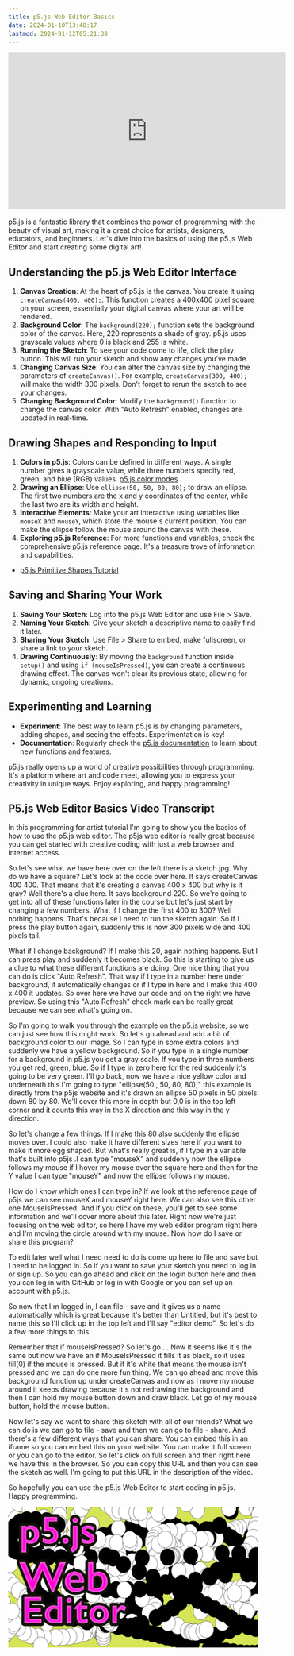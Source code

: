 ```yaml
---
title: p5.js Web Editor Basics
date: 2024-01-10T13:48:17
lastmod: 2024-01-12T05:21:38
---
```


<div class="ifream-16-9-container">
<iframe class="youTubeIframe" width="560" height="315" src="https://www.youtube.com/embed/SYg862WYaic?si=XxzLlRN9jxMWpfa-?rel=0" title="YouTube video player" frameborder="0" allow="accelerometer; autoplay; clipboard-write; encrypted-media; gyroscope; picture-in-picture; web-share" allowfullscreen></iframe>
</div>

p5.js is a fantastic library that combines the power of programming with the beauty of visual art, making it a great choice for artists, designers, educators, and beginners. Let's dive into the basics of using the p5.js Web Editor and start creating some digital art!

## Understanding the p5.js Web Editor Interface

1. **Canvas Creation**: At the heart of p5.js is the canvas. You create it using `createCanvas(400, 400);`. This function creates a 400x400 pixel square on your screen, essentially your digital canvas where your art will be rendered.
2. **Background Color**: The `background(220);` function sets the background color of the canvas. Here, 220 represents a shade of gray. p5.js uses grayscale values where 0 is black and 255 is white.
3. **Running the Sketch**: To see your code come to life, click the play button. This will run your sketch and show any changes you've made.
4. **Changing Canvas Size**: You can alter the canvas size by changing the parameters of `createCanvas()`. For example, `createCanvas(300, 400);` will make the width 300 pixels. Don't forget to rerun the sketch to see your changes.
5. **Changing Background Color**: Modify the `background()` function to change the canvas color. With "Auto Refresh" enabled, changes are updated in real-time.

## Drawing Shapes and Responding to Input

1. **Colors in p5.js**: Colors can be defined in different ways. A single number gives a grayscale value, while three numbers specify red, green, and blue (RGB) values. [p5.js color modes](./color-modes-p5-js.md)
2. **Drawing an Ellipse**: Use `ellipse(50, 50, 80, 80);` to draw an ellipse. The first two numbers are the x and y coordinates of the center, while the last two are its width and height.
3. **Interactive Elements**: Make your art interactive using variables like `mouseX` and `mouseY`, which store the mouse's current position. You can make the ellipse follow the mouse around the canvas with these.
4. **Exploring p5.js Reference**: For more functions and variables, check the comprehensive p5.js reference page. It's a treasure trove of information and capabilities.

- [p5.js Primitive Shapes Tutorial](./primitive-shapes-p5-js.md)

## Saving and Sharing Your Work

1. **Saving Your Sketch**: Log into the p5.js Web Editor and use File > Save.
2. **Naming Your Sketch**: Give your sketch a descriptive name to easily find it later.
3. **Sharing Your Sketch**: Use File > Share to embed, make fullscreen, or share a link to your sketch.
4. **Drawing Continuously**: By moving the `background` function inside `setup()` and using `if (mouseIsPressed)`, you can create a continuous drawing effect. The canvas won't clear its previous state, allowing for dynamic, ongoing creations.

## Experimenting and Learning

- **Experiment**: The best way to learn p5.js is by changing parameters, adding shapes, and seeing the effects. Experimentation is key!
- **Documentation**: Regularly check the [p5.js documentation](https://p5js.org/reference/) to learn about new functions and features.

p5.js really opens up a world of creative possibilities through programming. It's a platform where art and code meet, allowing you to express your creativity in unique ways. Enjoy exploring, and happy programming!

## P5.js Web Editor Basics Video Transcript

In this programming for artist tutorial I'm going to show you the basics of how to use the p5.js web editor. The p5js web editor is really great because you can get started with creative coding with just a web browser and internet access.

So let's see what we have here over on the left there is a sketch.jpg. Why do we have a square? Let's look at the code over here. It says createCanvas 400 400. That means that it's creating a canvas 400 x 400 but why is it gray? Well there's a clue here. It says background 220. So we're going to get into all of these functions later in the course but let's just start by changing a few numbers. What if I change the first 400 to 300? Well nothing happens. That's because I need to run the sketch again. So if I press the play button again, suddenly this is now 300 pixels wide and 400 pixels tall.

What if I change background? If I make this 20, again nothing happens. But I can press play and suddenly it becomes black. So this is starting to give us a clue to what these different functions are doing. One nice thing that you can do is click "Auto Refresh". That way if I type in a number here under background, it automatically changes or if I type in here and I make this 400 x 400 it updates. So over here we have our code and on the right we have preview. So using this "Auto Refresh" check mark can be really great because we can see what's going on.

So I'm going to walk you through the example on the p5.js website, so we can just see how this might work. So let's go ahead and add a bit of background color to our image. So I can type in some extra colors and suddenly we have a yellow background. So if you type in a single number for a background in p5.js you get a gray scale. If you type in three numbers you get red, green, blue. So if I type in zero here for the red suddenly it's going to be very green. I'll go back, now we have a nice yellow color and underneath this I'm going to type "ellipse(50 , 50, 80, 80);" this example is directly from the p5js website and it's drawn an ellipse 50 pixels in 50 pixels down 80 by 80. We'll cover this more in depth but 0,0 is in the top left corner and it counts this way in the X direction and this way in the y direction.

So let's change a few things. If I make this 80 also suddenly the ellipse moves over. I could also make it have different sizes here if you want to make it more egg shaped. But what's really great is, if I type in a variable that's built into p5js .I can type "mouseX" and suddenly now the ellipse follows my mouse if I hover my mouse over the square here and then for the Y value I can type "mouseY" and now the ellipse follows my mouse.

How do I know which ones I can type in? If we look at the reference page of p5js we can see mouseX and mouseY right here. We can also see this other one MouseIsPressed. And if you click on these, you'll get to see some information and we'll cover more about this later. Right now we're just focusing on the web editor, so here I have my web editor program right here and I'm moving the circle around with my mouse. Now how do I save or share this program?

To edit later well what I need need to do is come up here to file and save but I need to be logged in. So if you want to save your sketch you need to log in or sign up. So you can go ahead and click on the login button here and then you can log in with GitHub or log in with Google or you can set up an account with p5.js.

So now that I'm logged in, I can file - save and it gives us a name automatically which is great because it's better than Untitled, but it's best to name this so I'll click up in the top left and I'll say "editor demo". So let's do a few more things to this.

Remember that if mouseIsPressed? So let's go ... Now it seems like it's the same but now we have an if MouseIsPressed it fills it as black, so it uses fill(0) if the mouse is pressed. But if it's white that means the mouse isn't pressed and we can do one more fun thing. We can go ahead and move this background function up under createCanvas and now as I move my mouse around it keeps drawing because it's not redrawing the background and then I can hold my mouse button down and draw black. Let go of my mouse button, hold the mouse button.

Now let's say we want to share this sketch with all of our friends? What we can do is we can go to file - save and then we can go to file - share. And there's a few different ways that you can share. You can embed this in an iframe so you can embed this on your website. You can make it full screen or you can go to the editor. So let's click on full screen and then right here we have this in the browser. So you can copy this URL and then you can see the sketch as well. I'm going to put this URL in the description of the video.

So hopefully you can use the p5.js Web Editor to start coding in p5.js. Happy programming.

[![p5.js Web Editor Tutorial](./attachments/p5js-web-editor-thumb.jpg)](./attachments/p5js-web-editor-thumb.jpg)
